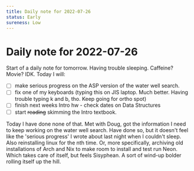 ```yaml
---
title: Daily note for 2022-07-26
status: Early
sureness: Low
---
```

# Daily note for 2022-07-26
Start of a daily note for tomorrow. Having trouble sleeping. Caffeine? Movie? IDK.
Today I will:
- [ ] make serious progress on the ASP version of the water well search.
- [ ] fix one of my keyboards (typing this on JIS laptop. Much better. Having trouble typing k and b, tho. Keep going for ortho spot)
- [ ] finish next weeks Intro hw - check dates on Data Structures
- [ ] start ~~reading~~ skimming the Intro textbook. 

Today I have done none of that. Met with Doug, got the information I need to keep working on the water well search. Have done so, but it doesn't feel like the 'serious progress' I wrote about last night when I couldn't sleep. Also reinstalling linux for the nth time. Or, more specifically, archiving old installations of Arch and Nix to make room to install and test run Neon. Which takes care of itself, but feels Sisyphean. A sort of wind-up bolder rolling itself up the hill.
